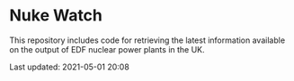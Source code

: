# Nuke Watch

This repository includes code for retrieving the latest information available on the output of EDF nuclear power plants in the UK.

Last updated: 2021-05-01 20:08